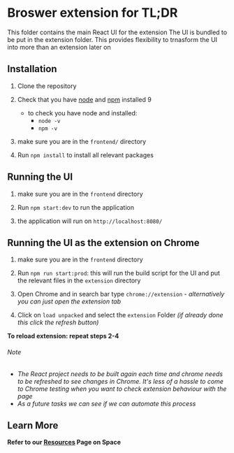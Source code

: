 # Broswer extension for TL;DR

This folder contains the main React UI for the extension
The UI is bundled to be put in the extension folder. This provides flexibility to trnasform the UI into more than an extension later on

## Installation

1. Clone the repository

2. Check that you have [node](https://nodejs.org/en/) and [npm](https://www.npmjs.com/) installed 9

   - to check you have node and installed:
     - `node -v`
     - `npm -v`

3. make sure you are in the `frontend/` directory

4. Run `npm install` to install all relevant packages

## Running the UI

1. make sure you are in the `frontend` directory

2. Run `npm start:dev` to run the application

3. the application will run on `http://localhost:8080/`

## Running the UI as the extension on Chrome

1. make sure you are in the `frontend` directory

2. Run `npm run start:prod`: this will run the build script for the UI and put the relevant files in the `extension` directory

3. Open Chrome and in search bar type `chrome://extension` - _alternatively you can just open the extension tab_

4. Click on `load unpacked` and select the `extension` Folder _(if already done this click the refresh button)_

**To reload extension: repeat steps 2-4**

###### Note

- _The React project needs to be built again each time and chrome needs to be refreshed to see changes in Chrome. It's less of a hassle to come to Chrome testing when you want to check extension behaviour with the page_
- _As a future tasks we can see if we can automate this process_

## Learn More

**Refer to our [Resources](https://armin-lp.jetbrains.space/p/tl-dr/documents/Resources/f/3jnjJF2tZpIP) Page on Space**
